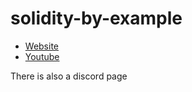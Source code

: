 # solidity-by-example

- [Website](https://solidity-by-example.org/)
- [Youtube](https://www.youtube.com/channel/UCJWh7F3AFyQ_x01VKzr9eyA)

There is also a discord page
